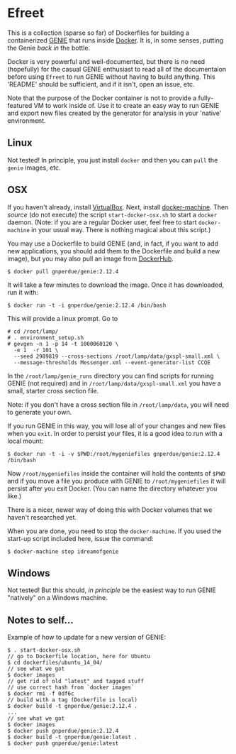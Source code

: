 # Efreet

This is a collection (sparse so far) of Dockerfiles for building a containerized
[GENIE](http://genie.hepforge.org) that runs inside
[Docker](https://www.docker.com). It is, in some senses, putting the Genie
_back in_ the bottle.

Docker is very powerful and well-documented, but there is no need (hopefully) for
the casual GENIE enthusiast to read all of the documentaion before using `Efreet`
to run GENIE without having to build anything. This 'README' should be sufficient,
and if it isn't, open an issue, etc.

Note that the purpose of the Docker container is not to provide a fully-featured
VM to work inside of. Use it to create an easy way to run GENIE and export
new files created by the generator for analysis in your 'native' environment.

## Linux

Not tested! In principle, you just install `docker` and then you can `pull` the
`genie` images, etc. 

## OSX

If you haven't already, install [VirtualBox](https://www.virtualbox.org). Next, 
install [docker-machine](https://docs.docker.com/machine/). Then _source_
(do not execute) the script `start-docker-osx.sh` to start a `docker`
daemon. (Note: if you are a regular Docker user, feel free to start
`docker-machine` in your usual way. There is nothing magical about this script.)

You may use a Dockerfile to build GENIE (and, in fact, if you want to add new
applications, you should add them to the Dockerfile and build a new image), but
you may also pull an image from
[DockerHub](https://hub.docker.com/r/gnperdue/genie/).

    $ docker pull gnperdue/genie:2.12.4

It will take a few minutes to download the image. Once it has downloaded, run
it with:

    $ docker run -t -i gnperdue/genie:2.12.4 /bin/bash

This will provide a linux prompt. Go to 

    # cd /root/lamp/
    # . environment_setup.sh
    # gevgen -n 1 -p 14 -t 1000060120 \
      -e 1  -r 101 \
      --seed 2989819 --cross-sections /root/lamp/data/gxspl-small.xml \
      --message-thresholds Messenger.xml --event-generator-list CCQE

In the `/root/lamp/genie_runs` directory you can find scripts for running GENIE
(not required) and in `/root/lamp/data/gxspl-small.xml` you have a small, starter
cross section file.

Note: if you don't have a cross section file in `/root/lamp/data`, you will
need to generate your own.

If you run GENIE in this way, you will lose all of your changes and new files
when you `exit`. In order to persist your files, it is a good idea to run with
a local mount:

    $ docker run -t -i -v $PWD:/root/mygeniefiles gnperdue/genie:2.12.4 /bin/bash

Now `/root/mygeniefiles` inside the container will hold the contents of `$PWD` and
if you move a file you produce with GENIE to `/root/mygeniefiles` it will persist
after you exit Docker. (You can name the directory whatever you like.)

There is a nicer, newer way of doing this with Docker volumes that we haven't
researched yet.

When you are done, you need to stop the `docker-machine`. If you used the start-up
script included here, issue the command:

    $ docker-machine stop idreamofgenie

## Windows

Not tested! But this should, _in principle_ be the easiest way to run GENIE
"natively" on a Windows machine.

## Notes to self...

Example of how to update for a new version of GENIE:

    $ . start-docker-osx.sh
    // go to Dockerfile location, here for Ubuntu
    $ cd dockerfiles/ubuntu_14_04/
    // see what we got
    $ docker images
    // get rid of old "latest" and tagged stuff
    // use correct hash from `docker images`
    $ docker rmi -f 0df6c
    // build with a tag (Dockerfile is local)
    $ docker build -t gnperdue/genie:2.12.4 .
    ...
    // see what we got
    $ docker images
    $ docker push gnperdue/genie:2.12.4
    $ docker build -t gnperdue/genie:latest .
    $ docker push gnperdue/genie:latest
